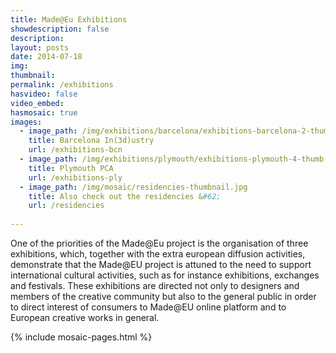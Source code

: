 ```yaml
---
title: Made@Eu Exhibitions
showdescription: false
description: 
layout: posts
date: 2014-07-18
img: 
thumbnail: 
permalink: /exhibitions
hasvideo: false
video_embed: 
hasmosaic: true  
images:
  - image_path: /img/exhibitions/barcelona/exhibitions-barcelona-2-thumb.jpg
    title: Barcelona In(3d)ustry
    url: /exhibitions-bcn
  - image_path: /img/exhibitions/plymouth/exhibitions-plymouth-4-thumb.jpg
    title: Plymouth PCA
    url: /exhibitions-ply
  - image_path: /img/mosaic/residencies-thumbnail.jpg
    title: Also check out the residencies &#62;
    url: /residencies
  
---
```


One of the priorities of the Made@Eu project is the organisation of three exhibitions, which, together with the extra european diffusion activities, demonstrate that the Made@EU project is attuned to the need to support international cultural activities, such as for instance exhibitions, exchanges and festivals. These exhibitions are directed not only to designers and members of the creative community but also to the general public in order to direct interest of consumers to Made@EU online platform and to European creative works in general.

{% include mosaic-pages.html %}







